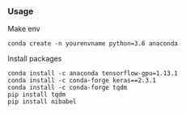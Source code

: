 ### Usage
Make env

```
conda create -n yourenvname python=3.6 anaconda
```

Install packages
```
conda install -c anaconda tensorflow-gpu=1.13.1
conda install -c conda-forge keras==2.3.1
conda install -c conda-forge tqdm
pip install tqdm
pip install nibabel
```